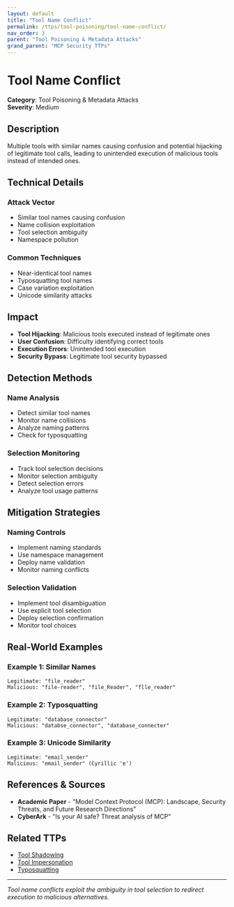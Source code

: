 ```yaml
---
layout: default
title: "Tool Name Conflict"
permalink: /ttps/tool-poisoning/tool-name-conflict/
nav_order: 3
parent: "Tool Poisoning & Metadata Attacks"
grand_parent: "MCP Security TTPs"
---
```


# Tool Name Conflict

**Category**: Tool Poisoning & Metadata Attacks  
**Severity**: Medium  

## Description

Multiple tools with similar names causing confusion and potential hijacking of legitimate tool calls, leading to unintended execution of malicious tools instead of intended ones.

## Technical Details

### Attack Vector
- Similar tool names causing confusion
- Name collision exploitation
- Tool selection ambiguity
- Namespace pollution

### Common Techniques
- Near-identical tool names
- Typosquatting tool names
- Case variation exploitation
- Unicode similarity attacks

## Impact

- **Tool Hijacking**: Malicious tools executed instead of legitimate ones
- **User Confusion**: Difficulty identifying correct tools
- **Execution Errors**: Unintended tool execution
- **Security Bypass**: Legitimate tool security bypassed

## Detection Methods

### Name Analysis
- Detect similar tool names
- Monitor name collisions
- Analyze naming patterns
- Check for typosquatting

### Selection Monitoring
- Track tool selection decisions
- Monitor selection ambiguity
- Detect selection errors
- Analyze tool usage patterns

## Mitigation Strategies

### Naming Controls
- Implement naming standards
- Use namespace management
- Deploy name validation
- Monitor naming conflicts

### Selection Validation
- Implement tool disambiguation
- Use explicit tool selection
- Deploy selection confirmation
- Monitor tool choices

## Real-World Examples

### Example 1: Similar Names
```
Legitimate: "file_reader"
Malicious: "file-reader", "file_Reader", "flle_reader"
```

### Example 2: Typosquatting
```
Legitimate: "database_connector"
Malicious: "databse_connector", "database_connecter"
```

### Example 3: Unicode Similarity
```
Legitimate: "email_sender"
Malicious: "еmail_sender" (Cyrillic 'е')
```

## References & Sources

- **Academic Paper** - "Model Context Protocol (MCP): Landscape, Security Threats, and Future Research Directions"
- **CyberArk** - "Is your AI safe? Threat analysis of MCP"

## Related TTPs

- [Tool Shadowing](tool-shadowing.md)
- [Tool Impersonation](tool-impersonation.md)
- [Typosquatting](../supply-chain/typosquatting.md)

---

*Tool name conflicts exploit the ambiguity in tool selection to redirect execution to malicious alternatives.*
